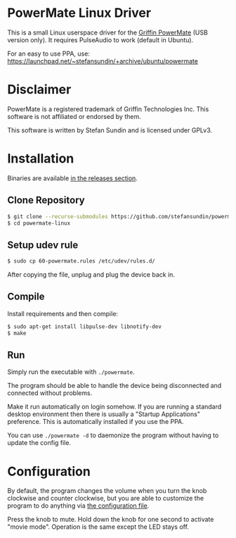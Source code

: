 # PowerMate Linux Driver

This is a small Linux userspace driver for the [Griffin PowerMate](https://griffintechnology.com/powermate-usb) (USB version only). It requires PulseAudio to work (default in Ubuntu).

For an easy to use PPA, use: https://launchpad.net/~stefansundin/+archive/ubuntu/powermate


# Disclaimer

PowerMate is a registered trademark of Griffin Technologies Inc. This software is not affiliated or endorsed by them.

This software is written by Stefan Sundin and is licensed under GPLv3.


# Installation

Binaries are available [in the releases section](https://github.com/stefansundin/powermate-linux/releases).

## Clone Repository

```bash
$ git clone --recurse-submodules https://github.com/stefansundin/powermate-linux.git
$ cd powermate-linux
```

## Setup udev rule

```bash
$ sudo cp 60-powermate.rules /etc/udev/rules.d/
```

After copying the file, unplug and plug the device back in.

## Compile

Install requirements and then compile:

```bash
$ sudo apt-get install libpulse-dev libnotify-dev
$ make
```

## Run

Simply run the executable with `./powermate`.

The program should be able to handle the device being disconnected and connected without problems.

Make it run automatically on login somehow. If you are running a standard desktop environment then there is usually a "Startup Applications" preference. This is automatically installed if you use the PPA.

You can use `./powermate -d` to daemonize the program without having to update the config file.


# Configuration

By default, the program changes the volume when you turn the knob clockwise and counter clockwise, but you are able to customize the program to do anything via [the configuration file](powermate.toml).

Press the knob to mute. Hold down the knob for one second to activate "movie mode". Operation is the same except the LED stays off.
